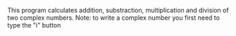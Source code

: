This program calculates addition, substraction, multiplication and division of
two complex numbers.
Note: to write a complex number you first need to type the "i" button
